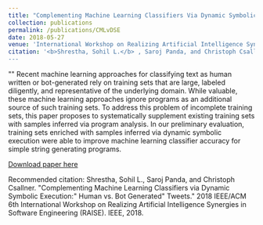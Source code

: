 ```yaml
---
title: "Complementing Machine Learning Classifiers Via Dynamic Symbolic Execution:Human vs. Bot Generated Tweets."
collection: publications
permalink: /publications/CMLvDSE
date: 2018-05-27
venue: 'International Workshop on Realizing Artificial Intelligence Synergies in Software Engineering (RAISE)'
citation: '<b>Shrestha, Sohil L.</b> , Saroj Panda, and Christoph Csallner. &quot;Complementing Machine Learning Classifiers via Dynamic Symbolic Execution:" Human vs. Bot Generated" Tweets.&quot; <i>2018 IEEE/ACM 6th International Workshop on Realizing Artificial Intelligence Synergies in Software Engineering (RAISE). IEEE, 2018.</i>
---
```


 "" 
Recent machine learning approaches for classifying text as human written or bot-generated rely on training sets that are large, labeled diligently, and representative of the underlying domain. While valuable, these machine learning approaches ignore programs as an additional source of such training sets. To address this problem of incomplete training sets, this paper proposes to systematically supplement existing training sets with samples inferred via program analysis. In our preliminary evaluation, training sets enriched with samples inferred via dynamic symbolic execution were able to improve machine learning classifier accuracy for simple string generating programs.

[Download paper here](http://ranger.uta.edu/~csallner/papers/Shrestha18Complementing.pdf) 

Recommended citation: Shrestha, Sohil L., Saroj Panda, and Christoph Csallner. "Complementing Machine Learning Classifiers via Dynamic Symbolic Execution:" Human vs. Bot Generated" Tweets." 2018 IEEE/ACM 6th International Workshop on Realizing Artificial Intelligence Synergies in Software Engineering (RAISE). IEEE, 2018.

